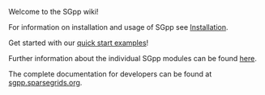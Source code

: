 Welcome to the SGpp wiki!

For information on installation and usage of SGpp see [Installation](https://github.com/SGpp/SGpp/wiki/Installation).

Get started with our [quick start examples](https://github.com/SGpp/SGpp/wiki/Quick-Start)!

Further information about the individual SGpp modules can be found [here](https://github.com/SGpp/SGpp/wiki/Modules).

The complete documentation for developers can be found at [sgpp.sparsegrids.org](http://sgpp.sparsegrids.org/).

